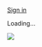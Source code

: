 [Sign in](https://accounts.google.com/ServiceLogin?service=wise&passive=1209600&osid=1&continue=https://drive.google.com/file/u/1/d/17Q2EBGAVlHvBY3hf7PysYhp0H-Cuc4HR/edit&followup=https://drive.google.com/file/u/1/d/17Q2EBGAVlHvBY3hf7PysYhp0H-Cuc4HR/edit&ec=GAZAGQ)

Loading…

![](https://drive.google.com/drive-viewer/AKGpihZ4Tbq69VAGA18bQf7yTTP5QAoN2PCNDe2BQ8DN8VA8IFt04C237dFzFkXx1_tT5KVhOBQ7_Dg-96rrlFaY_ZRjkDI5ORJh9A=s1600-rw-v1)